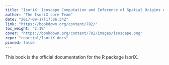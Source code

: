 ```yaml
---
title: "IsoriX: Isoscape Computation and Inference of Spatial Origins using R"
author: "The IsoriX core Team"
date: "2017-09-17T17:06:34Z"
link: "https://bookdown.org/content/782/"
toc_weight: "2.1%"
cover: "https://bookdown.org/content/782/images/isoscape.png"
repo: "courtiol/IsoriX_docs"
pinned: false
---
```


This book is the official documentation for the R package IsoriX.
